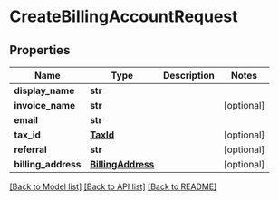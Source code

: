 # CreateBillingAccountRequest

## Properties
Name | Type | Description | Notes
------------ | ------------- | ------------- | -------------
**display_name** | **str** |  | 
**invoice_name** | **str** |  | [optional] 
**email** | **str** |  | 
**tax_id** | [**TaxId**](TaxId.md) |  | [optional] 
**referral** | **str** |  | [optional] 
**billing_address** | [**BillingAddress**](BillingAddress.md) |  | [optional] 

[[Back to Model list]](../README.md#documentation-for-models) [[Back to API list]](../README.md#documentation-for-api-endpoints) [[Back to README]](../README.md)


